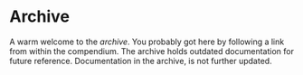 # Archive

A warm welcome to the *archive*. You probably got here by following a link from within the compendium.
The archive holds outdated documentation for future reference. Documentation in the archive, is not
further updated.
